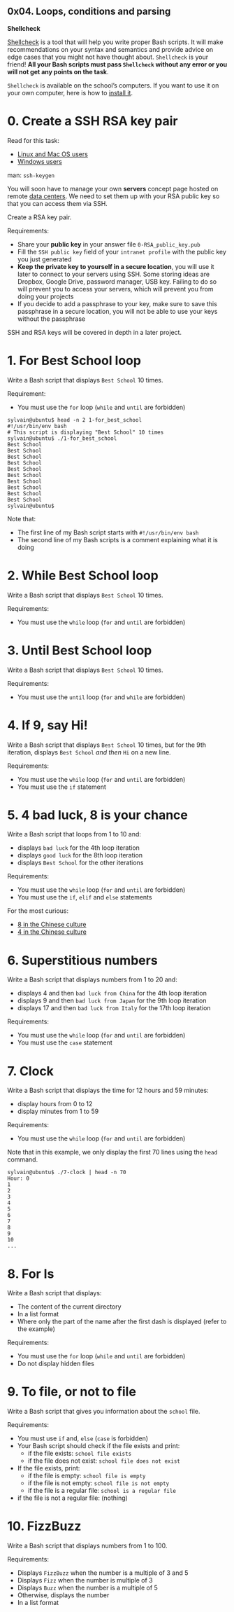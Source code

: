 ## 0x04. Loops, conditions and parsing


**Shellcheck**

[Shellcheck](https://alx-intranet.hbtn.io/rltoken/joK6l_yEZ9N7T0GQ1RDjLA) is a tool that will help you write proper Bash scripts. It will make recommendations on your syntax and semantics and provide advice on edge cases that you might not have thought about. `Shellcheck` is your friend! **All your Bash scripts must pass `Shellcheck` without any error or you will not get any points on the task**.

`Shellcheck` is available on the school’s computers. If you want to use it on your own computer, here is how to [install it](https://alx-intranet.hbtn.io/rltoken/jbz0_-i3TV3WpKgxhyrtpA).



#  0. Create a SSH RSA key pair

Read for this task:

   *  [Linux and Mac OS users](https://alx-intranet.hbtn.io/rltoken/Cy1plV2eR3VphjPqliXB8A)
   *  [Windows users](https://alx-intranet.hbtn.io/rltoken/PXriGT0IKaSXC7L5l0CVag)

man: `ssh-keygen`

You will soon have to manage your own **servers** concept page hosted on remote [data centers](https://alx-intranet.hbtn.io/rltoken/nDPzEm5SYxcdGxP_OpVYXQ). We need to set them up with your RSA public key so that you can access them via SSH.

Create a RSA key pair.

Requirements:

*  Share your **public key** in your answer file `0-RSA_public_key.pub`
*  Fill the `SSH public key` field of your `intranet profile` with the public key you just generated
*  **Keep the private key to yourself in a secure location**, you will use it later to connect to your servers using SSH. Some storing ideas are Dropbox, Google Drive, password manager, USB key. Failing to do so will prevent you to access your servers, which will prevent you from doing your projects
*  If you decide to add a passphrase to your key, make sure to save this passphrase in a secure location, you will not be able to use your keys without the passphrase

SSH and RSA keys will be covered in depth in a later project.



#  1. For Best School loop

Write a Bash script that displays `Best School` 10 times.

Requirement:

*  You must use the `for` loop (`while` and `until` are forbidden)

```
sylvain@ubuntu$ head -n 2 1-for_best_school
#!/usr/bin/env bash
# This script is displaying "Best School" 10 times
sylvain@ubuntu$ ./1-for_best_school
Best School
Best School
Best School
Best School
Best School
Best School
Best School
Best School
Best School
Best School
sylvain@ubuntu$
```

Note that:

*  The first line of my Bash script starts with `#!/usr/bin/env bash`
*  The second line of my Bash scripts is a comment explaining what it is doing



#  2. While Best School loop

Write a Bash script that displays `Best School` 10 times.

Requirements:

*  You must use the `while` loop (`for` and `until` are forbidden)



#  3. Until Best School loop

Write a Bash script that displays `Best School` 10 times.

Requirements:

*  You must use the `until` loop (`for` and `while` are forbidden)



#  4. If 9, say Hi!

Write a Bash script that displays `Best School` 10 times, but for the 9th iteration, displays `Best School` *and then* `Hi` on a new line.

Requirements:

*  You must use the `while` loop (`for` and `until` are forbidden)
*  You must use the `if` statement



#  5. 4 bad luck, 8 is your chance

Write a Bash script that loops from 1 to 10 and:

*  displays `bad luck` for the 4th loop iteration
*  displays `good luck` for the 8th loop iteration
*  displays `Best School` for the other iterations

Requirements:

*  You must use the `while` loop (`for` and `until` are forbidden)
*  You must use the `if`, `elif` and `else` statements

For the most curious:

*  [8 in the Chinese culture](https://alx-intranet.hbtn.io/rltoken/uhCfz6ariijQvbvmCyYRMg)
*  [4 in the Chinese culture](https://alx-intranet.hbtn.io/rltoken/WwpjD57ABmwWSfdUVcBhNg)



#  6. Superstitious numbers

Write a Bash script that displays numbers from 1 to 20 and:

*  displays 4 and then `bad luck from China` for the 4th loop iteration
*  displays 9 and then `bad luck from Japan` for the 9th loop iteration
*  displays 17 and then `bad luck from Italy` for the 17th loop iteration

Requirements:

*  You must use the `while` loop (`for` and `until` are forbidden)
*  You must use the `case` statement



#  7. Clock

Write a Bash script that displays the time for 12 hours and 59 minutes:

*  display hours from 0 to 12
*  display minutes from 1 to 59

Requirements:

*  You must use the `while` loop (`for` and `until` are forbidden)

Note that in this example, we only display the first 70 lines using the `head` command.

```
sylvain@ubuntu$ ./7-clock | head -n 70
Hour: 0
1
2
3
4
5
6
7
8
9
10
...
```



#  8. For ls

Write a Bash script that displays:

*  The content of the current directory
*  In a list format
*  Where only the part of the name after the first dash is displayed (refer to the example)

Requirements:

*  You must use the `for` loop (`while` and `until` are forbidden)
*  Do not display hidden files



#  9. To file, or not to file

Write a Bash script that gives you information about the `school` file.

Requirements:

*  You must use `if` and, `else` (`case` is forbidden)
*  Your Bash script should check if the file exists and print:
   -  if the file exists: `school file exists`
   -  if the file does not exist: `school file does not exist`
*  If the file exists, print:
   -  if the file is empty: `school file is empty`
   -  if the file is not empty: `school file is not empty`
   -  if the file is a regular file: `school is a regular file`
*  if the file is not a regular file: (nothing)



#  10. FizzBuzz

Write a Bash script that displays numbers from 1 to 100.

Requirements:

*  Displays `FizzBuzz` when the number is a multiple of 3 and 5
*  Displays `Fizz` when the number is multiple of 3
*  Displays `Buzz` when the number is a multiple of 5
*  Otherwise, displays the number
*  In a list format


